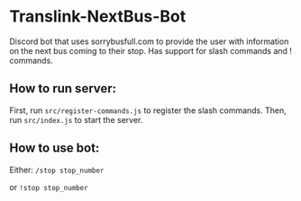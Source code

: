 # Translink-NextBus-Bot
Discord bot that uses sorrybusfull.com to provide the user with information on the next bus coming to their stop. Has support for slash commands and ! commands.

## How to run server:
First, run ```src/register-commands.js``` to register the slash commands.
Then, run ```src/index.js``` to start the server.

## How to use bot:
Either:
```/stop stop_number```

or ```!stop stop_number```

